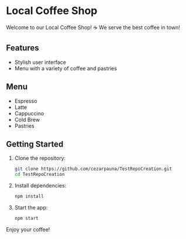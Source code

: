 # Local Coffee Shop

Welcome to our Local Coffee Shop! ☕ We serve the best coffee in town!

## Features
- Stylish user interface
- Menu with a variety of coffee and pastries

## Menu
- Espresso
- Latte
- Cappuccino
- Cold Brew
- Pastries

## Getting Started
1. Clone the repository:
   ```bash
   git clone https://github.com/cezarpauna/TestRepoCreation.git
   cd TestRepoCreation
   ```
2. Install dependencies:
   ```bash
   npm install
   ```
3. Start the app:
   ```bash
   npm start
   ```

Enjoy your coffee!